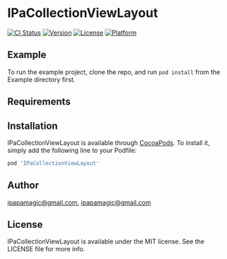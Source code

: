 # IPaCollectionViewLayout

[![CI Status](https://img.shields.io/travis/ipapamagic@gmail.com/IPaCollectionViewLayout.svg?style=flat)](https://travis-ci.org/ipapamagic@gmail.com/IPaCollectionViewLayout)
[![Version](https://img.shields.io/cocoapods/v/IPaCollectionViewLayout.svg?style=flat)](https://cocoapods.org/pods/IPaCollectionViewLayout)
[![License](https://img.shields.io/cocoapods/l/IPaCollectionViewLayout.svg?style=flat)](https://cocoapods.org/pods/IPaCollectionViewLayout)
[![Platform](https://img.shields.io/cocoapods/p/IPaCollectionViewLayout.svg?style=flat)](https://cocoapods.org/pods/IPaCollectionViewLayout)

## Example

To run the example project, clone the repo, and run `pod install` from the Example directory first.

## Requirements

## Installation

IPaCollectionViewLayout is available through [CocoaPods](https://cocoapods.org). To install
it, simply add the following line to your Podfile:

```ruby
pod 'IPaCollectionViewLayout'
```

## Author

ipapamagic@gmail.com, ipapamagic@gmail.com

## License

IPaCollectionViewLayout is available under the MIT license. See the LICENSE file for more info.
